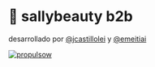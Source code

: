 # 💅 sallybeauty b2b
desarrollado por [@jcastillolei](https://www.github.com/jcastillolei) y [@emeitiai](https://www.github.com/emeitiai)


[![propulsow](https://i.ibb.co/x1D9KyR/color-transparente-1.png)](https://propulso.cl/)
